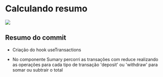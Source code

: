 # Calculando resumo

![](https://imgur.com/ovZyP5w.png)

## Resumo do commit
* Criação do hook useTransactions

* No componente Sumary percorri as transações com reduce realizando as operações para cada tipo de transação
'deposit' ou 'withdraw' para somar ou subtrair o total
